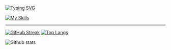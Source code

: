 [![Typing SVG](https://readme-typing-svg.demolab.com?font=Oswald&size=30&duration=2000&pause=1000&color=10A1B8&center=true&width=650&height=200&lines=Hi%F0%9F%91%8B;I'm+Imran;I'm+interested+in+Android+and+Linux)](https://git.io/typing-svg)


[![My Skills](https://skillicons.dev/icons?i=js,html,css,bash,discord,bots,firebase,flutter,git,github,godot,linux,py,qt,vscode)](https://skillicons.dev)

<!---
IJoseph23/IJoseph23 is a ✨ special ✨ repository because its `README.md` (this file) appears on your GitHub profile.
You can click the Preview link to take a look at your changes.
--->
---

[![GitHub Streak](http://github-readme-streak-stats.herokuapp.com?user=IMYdev&theme=dark&background=000000)](https://git.io/streak-stats) [![Top Langs](https://github-readme-stats.vercel.app/api/top-langs/?username=IMYdev&layout=compact&theme=vision-friendly-dark)](https://github.com/anuraghazra/github-readme-stats)

![Github stats](https://github-readme-stats.vercel.app/api?username=IMYdev&show_icons=true&theme=radical)
